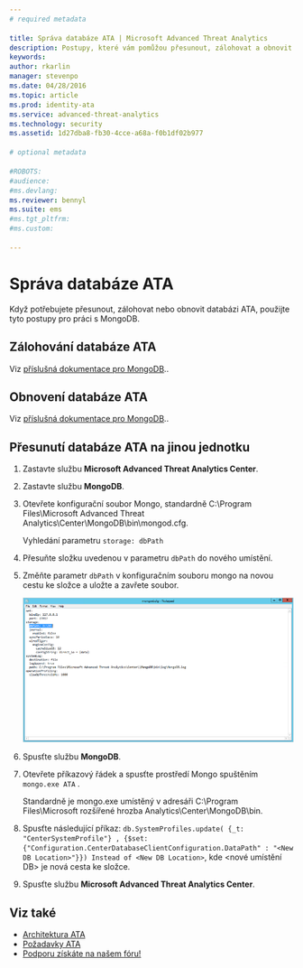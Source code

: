 ```yaml
---
# required metadata

title: Správa databáze ATA | Microsoft Advanced Threat Analytics
description: Postupy, které vám pomůžou přesunout, zálohovat a obnovit databázi ATA
keywords:
author: rkarlin
manager: stevenpo
ms.date: 04/28/2016
ms.topic: article
ms.prod: identity-ata
ms.service: advanced-threat-analytics
ms.technology: security
ms.assetid: 1d27dba8-fb30-4cce-a68a-f0b1df02b977

# optional metadata

#ROBOTS:
#audience:
#ms.devlang:
ms.reviewer: bennyl
ms.suite: ems
#ms.tgt_pltfrm:
#ms.custom:

---
```


# Správa databáze ATA
Když potřebujete přesunout, zálohovat nebo obnovit databázi ATA, použijte tyto postupy pro práci s MongoDB.

## Zálohování databáze ATA
Viz [příslušná dokumentace pro MongoDB](http://docs.mongodb.org/manual/administration/backup/)..

## Obnovení databáze ATA
Viz [příslušná dokumentace pro MongoDB](http://docs.mongodb.org/manual/administration/backup/)..

## Přesunutí databáze ATA na jinou jednotku

1.  Zastavte službu **Microsoft Advanced Threat Analytics Center**.

2.  Zastavte službu **MongoDB**.

3.  Otevřete konfigurační soubor Mongo, standardně C:\Program Files\Microsoft Advanced Threat Analytics\Center\MongoDB\bin\mongod.cfg.

    Vyhledání parametru `storage: dbPath`

4.  Přesuňte složku uvedenou v parametru `dbPath` do nového umístění.

5.  Změňte parametr `dbPath` v konfiguračním souboru mongo na novou cestu ke složce a uložte a zavřete soubor.

    ![Úprava konfigurační image MongoDB](media/ATA-mongoDB-moveDB.png)

6.  Spusťte službu **MongoDB**.

7.  Otevřete příkazový řádek a spusťte prostředí Mongo spuštěním `mongo.exe ATA` .

    Standardně je mongo.exe umístěný v adresáři C:\Program Files\Microsoft rozšířené hrozba Analytics\Center\MongoDB\bin.

8.  Spusťte následující příkaz: `db.SystemProfiles.update( {_t: "CenterSystemProfile"} , {$set:{"Configuration.CenterDatabaseClientConfiguration.DataPath" : "<New DB Location>"}}) Instead of <New DB Location>`, kde &lt;nové umístění DB&gt; je nová cesta ke složce.

9. Spusťte službu **Microsoft Advanced Threat Analytics Center**.

## Viz také
- [Architektura ATA](/advanced-threat-analytics/understand-explore/ata-architecture)
- [Požadavky ATA](/advanced-threat-analytics/plan-design/ata-prerequisites)
- [Podporu získáte na našem fóru!](https://social.technet.microsoft.com/Forums/security/en-US/home?forum=mata)


<!--HONumber=Apr16_HO4-->


